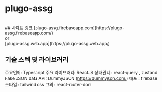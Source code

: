 # plugo-assg
<br/>
## 사이트 링크
  [plugo-assg.firebaseapp.com](https://plugo-assg.firebaseapp.com/) <br/> 
    or <br/>
    [plugo-assg.web.app](https://plugo-assg.web.app/)
    
## 기술 스텍 및 라이브러리 
주요언어: Typescript
주요 라이브러리: ReactJS
상태관리 : react-query , zustand
Fake JSON data API: DummyJSON (https://dummyjson.com/)
배포 : firebase
스타일 : tailwind css
그외 : react-router-dom
